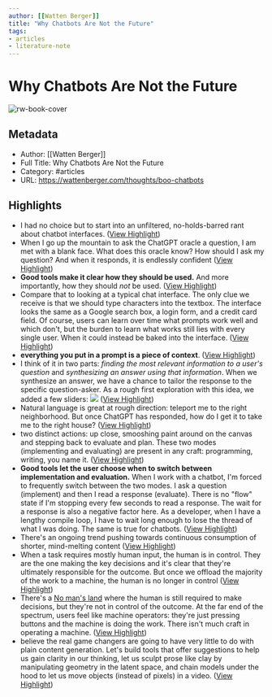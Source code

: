 ```yaml
---
author: [[Watten Berger]]
title: "Why Chatbots Are Not the Future"
tags: 
- articles
- literature-note
---
```

# Why Chatbots Are Not the Future

![rw-book-cover](https://wattenberger.com/thoughts/favicon.png)

## Metadata
- Author: [[Watten Berger]]
- Full Title: Why Chatbots Are Not the Future
- Category: #articles
- URL: https://wattenberger.com/thoughts/boo-chatbots

## Highlights
- I had no choice but to start into an unfiltered, no-holds-barred rant about chatbot interfaces. ([View Highlight](https://read.readwise.io/read/01gzewsbwcy8q07n6z119pmp4x))
- When I go up the mountain to ask the ChatGPT oracle a question, I am met with a blank face. What does this oracle know? How should I ask my question? And when it responds, it is endlessly confident ([View Highlight](https://read.readwise.io/read/01gzewsxxanhc08rq958xcvhkv))
- **Good tools make it clear how they should be used.** And more importantly, how they should *not* be used. ([View Highlight](https://read.readwise.io/read/01gzewt7q87tthdp8breqx9x7k))
- Compare that to looking at a typical chat interface. The only clue we receive is that we should type characters into the textbox. The interface looks the same as a Google search box, a login form, and a credit card field.
  Of course, users can learn over time what prompts work well and which don't, but the burden to learn what works still lies with every single user. When it could instead be baked into the interface. ([View Highlight](https://read.readwise.io/read/01gzewtrxa95bsjbp6qt33g461))
- **everything you put in a prompt is a piece of context**. ([View Highlight](https://read.readwise.io/read/01gzewvdhhavc93a5w8d04rm4v))
- I think of it in two parts: *finding the most relevant information to a user's question* and *synthesizing an answer using that information*. When we synthesize an answer, we have a chance to tailor the response to the specific question-asker. As a rough first exploration with this idea, we added a few sliders:
  ![](https://wattenberger.com/thoughts/chatbots/docs.png) ([View Highlight](https://read.readwise.io/read/01gzewy626pxs0gn0zdj3wrq4c))
- Natural language is great at rough direction: teleport me to the right neighborhood. But once ChatGPT has responded, how do I get it to take me to the right house? ([View Highlight](https://read.readwise.io/read/01gzewyspr0qfctdgg06qb19xe))
- two distinct actions: up close, smooshing paint around on the canvas and stepping back to evaluate and plan. These two modes (implementing and evaluating) are present in any craft: programming, writing, you name it. ([View Highlight](https://read.readwise.io/read/01gzewzzer3m1jth4w5185bf0w))
- **Good tools let the user choose when to switch between implementation and evaluation.** When I work with a chatbot, I'm forced to frequently switch between the two modes. I ask a question (implement) and then I read a response (evaluate). There is no "flow" state if I'm stopping every few seconds to read a response. The wait for a response is also a negative factor here. As a developer, when I have a lengthy compile loop, I have to wait long enough to lose the thread of what I was doing. The same is true for chatbots. ([View Highlight](https://read.readwise.io/read/01gzex0ef6tgttbcm4qkw5g3wx))
- There's an ongoing trend pushing towards continuous consumption of shorter, mind-melting content ([View Highlight](https://read.readwise.io/read/01gzex13mp9rrnwfzvttnz0vr0))
- When a task requires mostly human input, the human is in control. They are the one making the key decisions and it's clear that they're ultimately responsible for the outcome.
  But once we offload the majority of the work to a machine, the human is no longer in control ([View Highlight](https://read.readwise.io/read/01gzex1vsbjwpt266y647p329v))
- There's a [No man's land](https://en.wikipedia.org/wiki/No_man%27s_land) where the human is still required to make decisions, but they're not in control of the outcome. At the far end of the spectrum, users feel like machine operators: they're just pressing buttons and the machine is doing the work. There isn't much craft in operating a machine. ([View Highlight](https://read.readwise.io/read/01gzex25swpggq2g4ygp8ee4dh))
- believe the real game changers are going to have very little to do with plain content generation. Let's build tools that offer suggestions to help us gain clarity in our thinking, let us sculpt prose like clay by manipulating geometry in the latent space, and chain models under the hood to let us move objects (instead of pixels) in a video. ([View Highlight](https://read.readwise.io/read/01gzex30v0a9j20mcyy9s4zegp))
